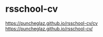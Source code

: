 # rsschool-cv
https://puncheglaz.github.io/rsschool-cv/cv
https://puncheglaz.github.io/rsschool-cv/

